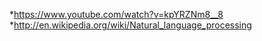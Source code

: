 *https://www.youtube.com/watch?v=kpYRZNm8__8 
*http://en.wikipedia.org/wiki/Natural_language_processing 